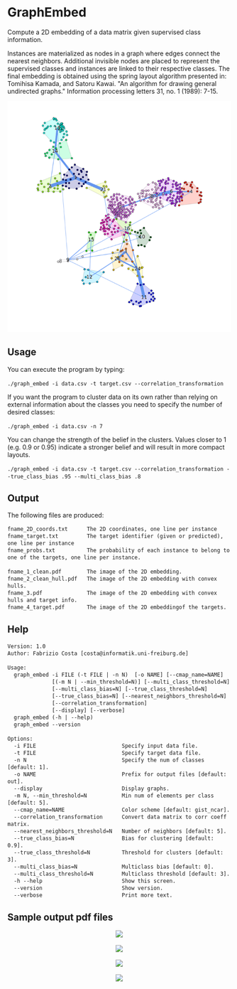 # GraphEmbed
Compute a 2D embedding of a data matrix given supervised class information.

Instances are materialized as nodes in a graph where edges connect the
nearest neighbors. Additional invisible nodes are placed to represent the
supervised classes and instances are linked to their respective classes.
The final embedding is obtained using the spring layout algorithm presented in:
Tomihisa Kamada, and Satoru Kawai. "An algorithm for drawing general
undirected graphs." Information processing letters 31, no. 1 (1989): 7-15.

<p align="center"><img src="img/img.png"></p>



## Usage

You can execute the program by typing:

```./graph_embed -i data.csv -t target.csv --correlation_transformation```

If you want the program to cluster data on its own rather than relying on external information about the classes you need to specify the number of desired classes:

```./graph_embed -i data.csv -n 7 ```

You can change the strength of the belief in the clusters. Values closer to 1 (e.g. 0.9 or 0.95) indicate a stronger belief and will result in more compact layouts.

```./graph_embed -i data.csv -t target.csv --correlation_transformation --true_class_bias .95 --multi_class_bias .8```


## Output

The following files are produced:

```
fname_2D_coords.txt      The 2D coordinates, one line per instance
fname_target.txt         The target identifier (given or predicted), one line per instance 
fname_probs.txt          The probability of each instance to belong to one of the targets, one line per instance.

fname_1_clean.pdf        The image of the 2D embedding.
fname_2_clean_hull.pdf   The image of the 2D embedding with convex hulls.
fname_3.pdf              The image of the 2D embedding with convex hulls and target info.
fname_4_target.pdf       The image of the 2D embeddingof the targets.
```

## Help

```
Version: 1.0
Author: Fabrizio Costa [costa@informatik.uni-freiburg.de]

Usage:
  graph_embed -i FILE (-t FILE | -n N)  [-o NAME] [--cmap_name=NAME]
              [(-m N | --min_threshold=N)] [--multi_class_threshold=N]
              [--multi_class_bias=N] [--true_class_threshold=N]
              [--true_class_bias=N] [--nearest_neighbors_threshold=N]
              [--correlation_transformation]
              [--display] [--verbose]
  graph_embed (-h | --help)
  graph_embed --version

Options:
  -i FILE                           Specify input data file.
  -t FILE                           Specify target data file.
  -n N                              Specify the num of classes [default: 1].
  -o NAME                           Prefix for output files [default: out].
  --display                         Display graphs.
  -m N, --min_threshold=N           Min num of elements per class [default: 5].
  --cmap_name=NAME                  Color scheme [default: gist_ncar].
  --correlation_transformation      Convert data matrix to corr coeff matrix.
  --nearest_neighbors_threshold=N   Number of neighbors [default: 5].
  --true_class_bias=N               Bias for clustering [default: 0.9].
  --true_class_threshold=N          Threshold for clusters [default: 3].
  --multi_class_bias=N              Multiclass bias [default: 0].
  --multi_class_threshold=N         Multiclass threshold [default: 3].
  -h --help                         Show this screen.
  --version                         Show version.
  --verbose                         Print more text.

  ```
  
## Sample output pdf files
  
<p align="center"><img src="img/img_1_clean.png"></p>
<p align="center"><img src="img/img_2_clean_hull.png"></p>
<p align="center"><img src="img/img_3.png"></p>
<p align="center"><img src="img/img_4_target.png"></p>

